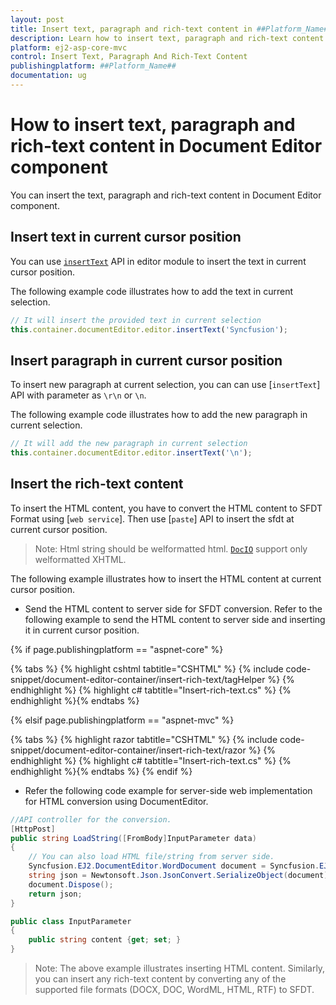 ```yaml
---
layout: post
title: Insert text, paragraph and rich-text content in ##Platform_Name## Document Editor Component
description: Learn how to insert text, paragraph and rich-text content in ##Platform_Name## Document Editor Component
platform: ej2-asp-core-mvc
control: Insert Text, Paragraph And Rich-Text Content
publishingplatform: ##Platform_Name##
documentation: ug
---
```


# How to insert text, paragraph and rich-text content in Document Editor component

You can insert the text, paragraph and rich-text content in Document Editor component.

## Insert text in current cursor position

You can use [`insertText`](../../api/document-editor/editor/#inserttext) API in editor module to insert the text in current cursor position.

The following example code illustrates how to add the text in current selection.

```typescript
// It will insert the provided text in current selection
this.container.documentEditor.editor.insertText('Syncfusion');
```

## Insert paragraph in current cursor position

To insert new paragraph at current selection, you can can use [`insertText`] API with parameter as `\r\n` or `\n`.

The following example code illustrates how to add the new paragraph in current selection.

```typescript
// It will add the new paragraph in current selection
this.container.documentEditor.editor.insertText('\n');
```

## Insert the rich-text content

To insert the HTML content, you have to convert the HTML content to SFDT Format using [`web service`]. Then use [`paste`] API to insert the sfdt at current cursor position.

>Note: Html string should be welformatted html. [`DocIO`](https://help.syncfusion.com/file-formats/docio/html) support only welformatted XHTML.  

The following example illustrates how to insert the HTML content at current cursor position.

* Send the HTML content to server side for SFDT conversion. Refer to the following example to send the HTML content to server side and inserting it in current cursor position.

{% if page.publishingplatform == "aspnet-core" %}

{% tabs %}
{% highlight cshtml tabtitle="CSHTML" %}
{% include code-snippet/document-editor-container/insert-rich-text/tagHelper %}
{% endhighlight %}
{% highlight c# tabtitle="Insert-rich-text.cs" %}
{% endhighlight %}{% endtabs %}

{% elsif page.publishingplatform == "aspnet-mvc" %}

{% tabs %}
{% highlight razor tabtitle="CSHTML" %}
{% include code-snippet/document-editor-container/insert-rich-text/razor %}
{% endhighlight %}
{% highlight c# tabtitle="Insert-rich-text.cs" %}
{% endhighlight %}{% endtabs %}
{% endif %}


* Refer the following code example for server-side web implementation for HTML conversion using DocumentEditor.

```c#
//API controller for the conversion.
[HttpPost]
public string LoadString([FromBody]InputParameter data)
{
    // You can also load HTML file/string from server side.
    Syncfusion.EJ2.DocumentEditor.WordDocument document = Syncfusion.EJ2.DocumentEditor.WordDocument.LoadString(data.content, FormatType.Html); // Convert the HTML to SFDT format.
    string json = Newtonsoft.Json.JsonConvert.SerializeObject(document);
    document.Dispose();
    return json;
}

public class InputParameter
{
    public string content {get; set; }
}
```

>Note: The above example illustrates inserting HTML content. Similarly, you can insert any rich-text content by converting any of the supported file formats (DOCX, DOC, WordML, HTML, RTF) to SFDT.